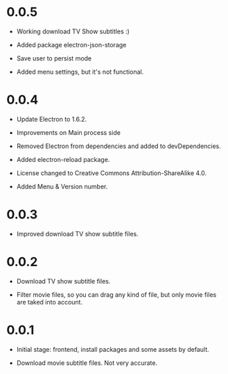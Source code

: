 0.0.5
=====

* Working download TV Show subtitles :)

* Added package electron-json-storage

* Save user to persist mode

* Added menu settings, but it's not functional.

0.0.4
=====

* Update Electron to 1.6.2.

* Improvements on Main process side

* Removed Electron from dependencies and added to devDependencies.

* Added electron-reload package.

* License changed to Creative Commons Attribution-ShareAlike 4.0.

* Added Menu & Version number.

0.0.3
=====

* Improved download TV show subtitle files.

0.0.2
=====

* Download TV show subtitle files.

* Filter movie files, so you can drag any kind of file, but only movie files are taked into account.

0.0.1
=====

* Initial stage: frontend, install packages and some assets by default.

* Download movie subtitle files. Not very accurate.

